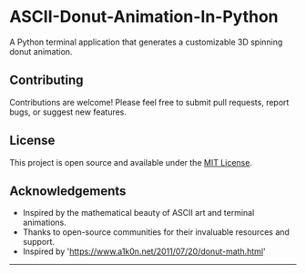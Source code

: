 # ASCII-Donut-Animation-In-Python

A Python terminal application that generates a customizable 3D spinning donut animation.

  ## Contributing
Contributions are welcome! Please feel free to submit pull requests, report bugs, or suggest new features.

## License
This project is open source and available under the [MIT License](LICENSE).

## Acknowledgements
- Inspired by the mathematical beauty of ASCII art and terminal animations.
- Thanks to open-source communities for their invaluable resources and support.
- Inspired by 'https://www.a1k0n.net/2011/07/20/donut-math.html'

---
